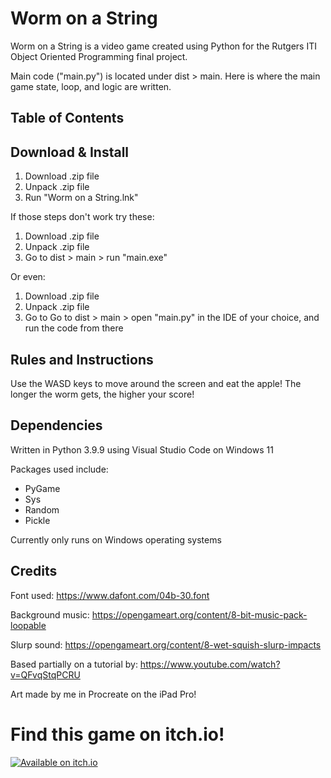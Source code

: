 # Worm on a String

Worm on a String is a video game created using Python for the Rutgers ITI Object Oriented Programming final project.

Main code ("main.py") is located under dist > main. Here is where the main game state, loop, and logic are written.

## Table of Contents



## Download & Install

1. Download .zip file
2. Unpack .zip file
3. Run "Worm on a String.lnk"

If those steps don't work try these:
1. Download .zip file
2. Unpack .zip file
3. Go to dist > main > run "main.exe"

Or even:
1. Download .zip file
2. Unpack .zip file
3. Go to Go to dist > main > open "main.py" in the IDE of your choice, and run the code from there

## Rules and Instructions

Use the WASD keys to move around the screen and eat the apple! The longer the worm gets, the higher your score!

## Dependencies

Written in Python 3.9.9 using Visual Studio Code on Windows 11

Packages used include:
- PyGame
- Sys
- Random
- Pickle

Currently only runs on Windows operating systems

## Credits

Font used: https://www.dafont.com/04b-30.font

Background music: https://opengameart.org/content/8-bit-music-pack-loopable

Slurp sound: https://opengameart.org/content/8-wet-squish-slurp-impacts

Based partially on a tutorial by: https://www.youtube.com/watch?v=QFvqStqPCRU

Art made by me in Procreate on the iPad Pro!

# Find this game on itch.io!

[![Available on itch.io](http://jessemillar.github.io/available-on-itchio-badge/badge-bw.png)](https://jessemillar.itch.io/darkest-moon)